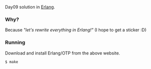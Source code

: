 Day09 solution in [Erlang](http://erlang.org/).

### Why?

Because *"let's rewrite everything in Erlang!"* (I hope to get a sticker :D)

### Running

Download and install Erlang/OTP from the above website.

```bash
$ make
```
